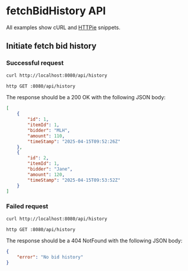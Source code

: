 # fetchBidHistory API

All examples show cURL and [HTTPie](https://httpie.io/cli) snippets.

## Initiate fetch bid history

### Successful request

```sh
curl http://localhost:8080/api/history

http GET :8080/api/history
```

The response should be a 200 OK with the following JSON body:

```json
[
    {
        "id": 1,
        "itemId": 1,
        "bidder": "MLH",
        "amount": 110,
        "timeStamp": "2025-04-15T09:52:26Z"
    },
    {
        "id": 2,
        "itemId": 1,
        "bidder": "Jane",
        "amount": 120,
        "timeStamp": "2025-04-15T09:53:52Z"
    }
]
```

### Failed request

```sh
curl http://localhost:8080/api/history

http GET :8080/api/history
```

The response should be a 404 NotFound with the following JSON body:

```json
{
    "error": "No bid history"
}
```